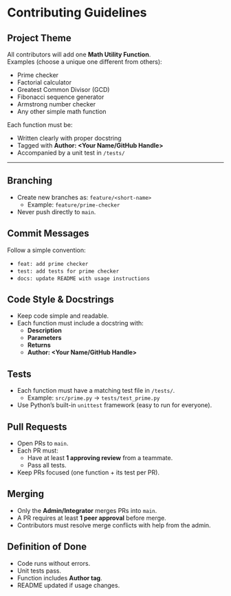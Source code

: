 # Contributing Guidelines

## Project Theme
All contributors will add one **Math Utility Function**.  
Examples (choose a unique one different from others):  
- Prime checker  
- Factorial calculator  
- Greatest Common Divisor (GCD)  
- Fibonacci sequence generator  
- Armstrong number checker  
- Any other simple math function  

Each function must be:  
- Written clearly with proper docstring  
- Tagged with **Author: <Your Name/GitHub Handle>**  
- Accompanied by a unit test in `/tests/`  

---

## Branching
- Create new branches as: `feature/<short-name>`  
  - Example: `feature/prime-checker`  
- Never push directly to `main`.

## Commit Messages
Follow a simple convention:  
- `feat: add prime checker`  
- `test: add tests for prime checker`  
- `docs: update README with usage instructions`

## Code Style & Docstrings
- Keep code simple and readable.  
- Each function must include a docstring with:  
  - **Description**  
  - **Parameters**  
  - **Returns**  
  - **Author: <Your Name/GitHub Handle>**

## Tests
- Each function must have a matching test file in `/tests/`.  
  - Example: `src/prime.py` → `tests/test_prime.py`  
- Use Python’s built-in `unittest` framework (easy to run for everyone).

## Pull Requests
- Open PRs to `main`.  
- Each PR must:  
  - Have at least **1 approving review** from a teammate.  
  - Pass all tests.  
- Keep PRs focused (one function + its test per PR).  

## Merging
- Only the **Admin/Integrator** merges PRs into `main`.  
- A PR requires at least **1 peer approval** before merge.  
- Contributors must resolve merge conflicts with help from the admin.  

## Definition of Done
- Code runs without errors.  
- Unit tests pass.  
- Function includes **Author tag**.  
- README updated if usage changes.  
